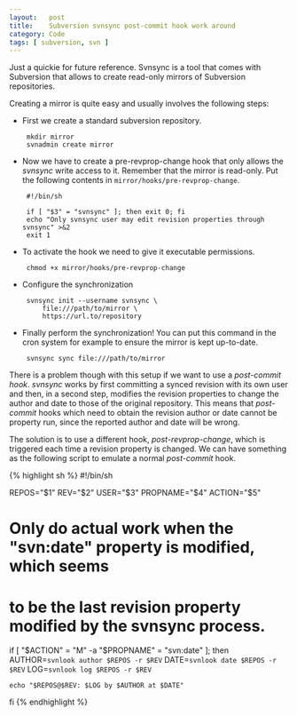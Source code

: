 ```yaml
---
layout:   post
title:    Subversion svnsync post-commit hook work around
category: Code
tags: [ subversion, svn ]
---
```


Just a quickie for future reference. Svnsync is a tool that comes with Subversion
that allows to create read-only mirrors of Subversion repositories.

Creating a mirror is quite easy and usually involves the following steps:

 * First we create a standard subversion repository.

        mkdir mirror
        svnadmin create mirror

 * Now we have to create a pre-revprop-change hook that only allows the _svnsync_
   write access to it. Remember that the mirror is read-only. Put the following
   contents in `mirror/hooks/pre-revprop-change`.

        #!/bin/sh

        if [ "$3" = "svnsync" ]; then exit 0; fi
        echo "Only svnsync user may edit revision properties through svnsync" >&2
        exit 1

 * To activate the hook we need to give it executable permissions.

        chmod +x mirror/hooks/pre-revprop-change

 * Configure the synchronization

        svnsync init --username svnsync \
            file:///path/to/mirror \
            https://url.to/repository

 * Finally perform the synchronization! You can put this command in the cron
   system for example to ensure the mirror is kept up-to-date.

        svnsync sync file:///path/to/mirror


There is a problem though with this setup if we want to use a _post-commit hook_.
_svnsync_ works by first committing a synced revision with its own user and then, in a
second step, modifies the revision properties to change the author and date to those
of the original repository. This means that _post-commit_ hooks which need to obtain
the revision author or date cannot be property run, since the reported author and date
will be wrong.

The solution is to use a different hook, _post-revprop-change_, which is triggered
each time a revision property is changed. We can have something as the following
script to emulate a normal _post-commit_ hook.

  {% highlight sh %}
  #!/bin/sh

  REPOS="$1"
  REV="$2"
  USER="$3"
  PROPNAME="$4"
  ACTION="$5"

  # Only do actual work when the "svn:date" property is modified, which seems
  # to be the last revision property modified by the svnsync process.
  if [ "$ACTION" = "M" -a "$PROPNAME" = "svn:date" ]; then
    AUTHOR=`svnlook author $REPOS -r $REV`
    DATE=`svnlook date $REPOS -r $REV`
    LOG=`svnlook log $REPOS -r $REV`

    echo "$REPOS@$REV: $LOG by $AUTHOR at $DATE"
  fi
  {% endhighlight %}



